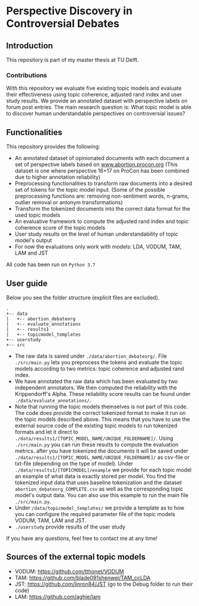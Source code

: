 # Perspective Discovery in Controversial Debates

## Introduction
This repository is part of my master thesis at TU Delft. 

### Contributions
With this repository we evaluate five existing topic models and evaluate their effectiveness
using topic coherence, adjusted rand index and user study results.
We provide an annotated dataset with perspective labels on forum post entries.
The main research question is: What topic model is able to discover human understandable perspectives on controversial issues?

## Functionalities
This repository provides the following:
- An annotated dataset of opinionated documents with each document a set of perspective labels based on www.abortion.procon.org
(This dataset is one where perspective 16+17 on ProCon has been combined due to higher annotation reliability)
- Preprocessing functionalities to transform raw documents into a desired set of tokens for the topic model input. 
(Some of the possible preprocessing functions are: removing non-sentiment words, n-grams, outlier removal or antonym transformations)
- Transform the tokenized documents into the correct data format for the used topic models
- An evaluative framework to compute the adjusted rand index and topic coherence score 
of the topic models
- User study results on the level of human understandability of topic model's output
- For now the evaluations only work with models: LDA, VODUM, TAM, LAM and JST

All code has been run on ```Python 3.7```

## User guide
Below you see the folder structure (explicit files are excluded).
```
.
+-- data     
|   +-- abortion_debateorg
|   +-- evaluate_annotations
|   +-- results1
|   +-- topicmodel_templates
+-- userstudy
+-- src
```

- The raw data is saved under ```./data/abortion_debateorg/```. File ```./src/main.py``` lets you
preprocess the tokens and evaluate the topic models according to two metrics: topic coherence and adjusted rand index.
- We have annotated the raw data which has been evaluated by two independent annotators. We
then computed the reliability with the Krippendorff's Alpha. These reliability score results can be found under ```./data/evaluate_annotations/```.
- Note that running the topic models themselves is not part of this code. The code does provide the correct tokenized format to make it run on 
the topic models described above. This means that you have to use the external source code of the existing topic models to run tokenized formats and let it direct to ```./data/results1/[TOPIC_MODEL_NAME/UNIQUE_FOLDERNAME]/```. Using
```./src/main.py``` you can run these results to compute the evaluation metrics. after you have tokenized the documents it will be saved under ```./data/results1/[TOPIC_MODEL_NAME/UNIQUE_FOLDERNAME]/```
as csv-file or txt-file (depending on the type of model). Under ```./data/results1/[TOPICMODEL]/example``` we provide for each topic model an example of what data is exactly stored per model. 
You find the tokenized input data that uses baseline tokenization and the dataset ```abortion_debateorg_COMPLETE.csv``` as well as the corresponding topic model's output data. 
You can also use this example to run the main file ```./src/main.py```.
- Under ```/data/topicmodel_templates/``` we provide a template as to how you can configure the required parameter file of the topic models VODUM, TAM, LAM and JST. 
- ```./userstudy``` provide results of the user study


If you have any questions, feel free to contact me at any time!

## Sources of the external topic models
- VODUM: https://github.com/tthonet/VODUM 
- TAM: https://github.com/blade091shenwei/TAM_ccLDA
- JST: https://github.com/linron84/JST (go to the Debug folder to run their code)
- LAM: https://github.com/aghie/lam 
